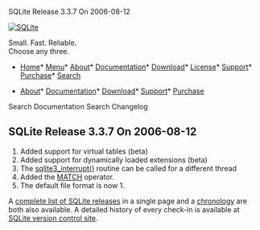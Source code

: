 




SQLite Release 3\.3\.7 On 2006\-08\-12




[![SQLite](../images/sqlite370_banner.gif)](../index.html)


Small. Fast. Reliable.  
Choose any three.


* [Home](../index.html)* [Menu](javascript:void(0))* [About](../about.html)* [Documentation](../docs.html)* [Download](../download.html)* [License](../copyright.html)* [Support](../support.html)* [Purchase](../prosupport.html)* [Search](javascript:void(0))




* [About](../about.html)* [Documentation](../docs.html)* [Download](../download.html)* [Support](../support.html)* [Purchase](../prosupport.html)






Search Documentation
Search Changelog







## SQLite Release 3\.3\.7 On 2006\-08\-12

1. Added support for virtual tables (beta)
2. Added support for dynamically loaded extensions (beta)
3. The
[sqlite3\_interrupt()](../c3ref/interrupt.html)
routine can be called for a different thread
4. Added the [MATCH](../lang_expr.html#match) operator.
5. The default file format is now 1\.



A [complete list of SQLite releases](../changes.html)
 in a single page and a [chronology](../chronology.html) are both also available.
 A detailed history of every
 check\-in is available at
 [SQLite version control site](https://www.sqlite.org/src/timeline).


